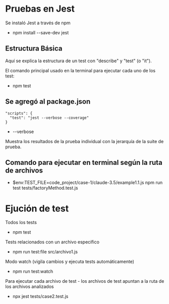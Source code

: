 # Pruebas en Jest

Se instaló Jest a través de npm 
- npm install --save-dev jest

## Estructura Básica

Aquí se explica la estructura de un test con "describe" y "test" (o "it"). 

El comando principal usado en la terminal para ejecutar cada uno de los test:
- npm  test

## Se agregó al package.json

``` 
"scripts": {
  "test": "jest --verbose --coverage"
}
```

- --verbose 

Muestra los resultados de la prueba individual con la jerarquía de la suite de prueba.

## Comando para ejecutar en terminal según la ruta de archivos
- $env:TEST_FILE=code_project/case-1/claude-3.5/example1.1.js npm run test tests/factoryMethod.test.js

# Ejución de test
Todos los tests
- npm test

Tests relacionados con un archivo específico 
- npm run test:file src/archivo1.js

Modo watch (vigila cambios y ejecuta tests automáticamente) 
- npm run test:watch

Para ejecutar cada archivo de test - los archivos de test apuntan a la ruta de los archivos analizados
- npx jest tests/case2.test.js

